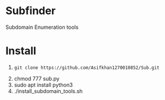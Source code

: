 # Subfinder
Subdomain Enumeration tools 

# Install 

1.     git clone https://github.com/Asifkhan1270010852/Sub.git
2. chmod 777 sub.py
3. sudo apt install python3
4. ./install_subdomain_tools.sh
